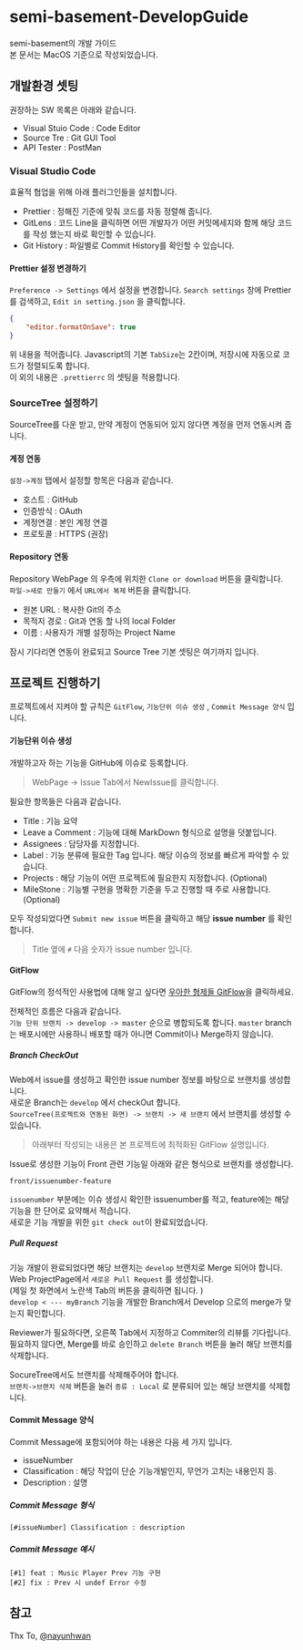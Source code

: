 # semi-basement-DevelopGuide
semi-basement의 개발 가이드  
본 문서는 MacOS 기준으로 작성되었습니다.  
## 개발환경 셋팅
권장하는 SW 목록은 아래와 같습니다.  
* Visual Stuio Code : Code Editor
* Source Tre : Git GUI Tool
* API Tester : PostMan 

### Visual Studio Code 
효율적 협업을 위해 아래 플러그인들을 설치합니다.  

* Prettier : 정해진 기준에 맞춰 코드를 자동 정렬해 줍니다. 
* GitLens : 코드 Line을 클릭하면 어떤 개발자가 어떤 커밋메세지와 함께 해당 코드를 작성 했는지 바로 확인할 수 있습니다. 
* Git History : 파일별로 Commit History를 확인할 수 있습니다. 

#### Prettier 설정 변경하기
`Preference -> Settings` 에서 설정을 변경합니다. 
`Search settings` 창에 Prettier 를 검색하고, `Edit in setting.json` 을 클릭합니다. 

```json
{
    "editor.formatOnSave": true
}
```

위 내용을 적어줍니다.  Javascript의 기본 `TabSize`는 2칸이며, 저장시에 자동으로 코드가 정렬되도록 합니다.  
이 외의 내용은 `.prettierrc` 의 셋팅을 적용합니다. 

### SourceTree 설정하기 
SourceTree를 다운 받고, 만약 계정이 연동되어 있지 않다면 계정을 먼저 연동시켜 줍니다.

#### 계정 연동 
`설정->계정` 탭에서 설정할 항목은 다음과 같습니다.  
* 호스트 : GitHub
* 인증방식 : OAuth
* 계정연결 : 본인 계정 연결
* 프로토콜 : HTTPS (권장)


#### Repository 연동
Repository WebPage 의 우측에 위치한 `Clone or download` 버튼을 클릭합니다.  
`파일->새로 만들기` 에서 `URL에서 복제` 버튼을 클릭합니다. 

* 원본 URL : 복사한 Git의 주소 
* 목적지 경로 : Git과 연동 할 나의 local Folder  
* 이름 : 사용자가 개별 설정하는 Project Name 

잠시 기다리면 연동이 완료되고 Source Tree 기본 셋팅은 여기까지 입니다.  

## 프로젝트 진행하기  
프로젝트에서 지켜야 할 규칙은 `GitFlow`, `기능단위 이슈 생성` , `Commit Message 양식` 입니다.  

#### 기능단위 이슈 생성
개발하고자 하는 기능을 GitHub에 이슈로 등록합니다.  

> WebPage -> Issue Tab에서 NewIssue를 클릭합니다. 

필요한 항목들은 다음과 같습니다.  

* Title : 기능 요약 
* Leave a Comment : 기능에 대해 MarkDown 형식으로 설명을 덧붙입니다.  
* Assignees : 담당자를 지정합니다.  
* Label : 기능 분류에 필요한 Tag 입니다. 해당 이슈의 정보를 빠르게 파악할 수 있습니다.  
* Projects : 해당 기능이 어떤 프로젝트에 필요한지 지정합니다. (Optional)
* MileStone : 기능별 구현을 명확한 기준을 두고 진행할 때 주로 사용합니다. (Optional)  

모두 작성되었다면 `Submit new issue` 버튼을 클릭하고 해당 **issue number** 를 확인합니다. 

> Title 옆에 `#` 다음 숫자가 issue number 입니다.  
 
#### GitFlow 
GitFlow의 정석적인 사용법에 대해 알고 싶다면 [우아한 형제들 GitFlow](http://woowabros.github.io/experience/2017/10/30/baemin-mobile-git-branch-strategy.html)을 클릭하세요.  

전체적인 흐름은 다음과 같습니다.  
`기능 단위 브랜치 -> develop -> master` 순으로 병합되도록 합니다. `master` branch는 배포시에만 사용하니 배포할 때가 아니면 Commit이나 Merge하지 않습니다.  

##### Branch CheckOut 
Web에서 issue를 생성하고 확인한 issue number 정보를 바탕으로 브랜치를 생성합니다.  
새로운 Branch는 `develop` 에서 checkOut 합니다.  
`SourceTree(프로젝트와 연동된 화면) -> 브랜치 -> 새 브랜치` 에서 브랜치를 생성할 수 있습니다. 

> 아래부터 작성되는 내용은 본 프로젝트에 최적화된 GitFlow 설명입니다.  

Issue로 생성한 기능이 Front 관련 기능일 아래와 같은 형식으로 브랜치를 생성합니다. 
```
front/issuenumber-feature
```

`issuenumber` 부분에는 이슈 생성시 확인한 issuenumber를 적고, feature에는 해당 기능을 한 단어로 요약해서 적습니다.  
새로운 기능 개발을 위한 `git check out`이 완료되었습니다. 

##### Pull Request 
기능 개발이 완료되었다면 해당 브랜치는 `develop` 브랜치로 Merge 되어야 합니다. 
Web ProjectPage에서 `새로운 Pull Request` 를 생성합니다.  
(제일 첫 화면에서 노란색 Tab의 버튼을 클릭하면 됩니다. )  
`develop < --- myBranch` 기능을 개발한 Branch에서 Develop 으로의 merge가 맞는지 확인합니다.  
  
Reviewer가 필요하다면, 오른쪽 Tab에서 지정하고 Commiter의 리뷰를 기다립니다. 
필요하지 않다면, Merge를 바로 승인하고 `delete Branch` 버튼을 눌러 해당 브랜치를 삭제합니다.  
  
SocureTree에서도 브랜치를 삭제해주어야 합니다.  
`브랜치->브랜치 삭제` 버튼을 눌러 `종류 : Local` 로 분류되어 있는 해당 브랜치를 삭제합니다.  


#### Commit Message 양식
Commit Message에 포함되어야 하는 내용은 다음 세 가지 입니다. 

* issueNumber
* Classification : 해당 작업이 단순 기능개발인지, 무언가 고치는 내용인지 등. 
* Description : 설명 

##### Commit Message 형식
```
[#issueNumber] Classification : description 
```

##### Commit Message 예시
```
[#1] feat : Music Player Prev 기능 구현 
[#2] fix : Prev 시 undef Error 수정 
```


## 참고
Thx To, [@nayunhwan](https://github.com/nayunhwan)
